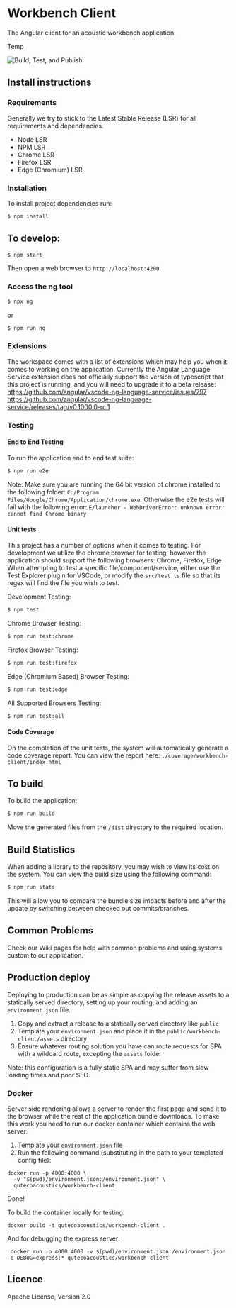 # Workbench Client

The Angular client for an acoustic workbench application.

Temp

![Build, Test, and Publish](https://github.com/QutEcoacoustics/workbench-client/workflows/Build,%20Test,%20and%20Publish/badge.svg)

## Install instructions

### Requirements

Generally we try to stick to the Latest Stable Release (LSR) for all requirements and dependencies.

- Node LSR
- NPM LSR
- Chrome LSR
- Firefox LSR
- Edge (Chromium) LSR

### Installation

To install project dependencies run:

```bash
$ npm install
```

## To develop:

```bash
$ npm start
```

Then open a web browser to `http://localhost:4200`.

### Access the ng tool

```bash
$ npx ng
```

or

```bash
$ npm run ng
```

### Extensions

The workspace comes with a list of extensions which may help you when it comes to working on the application. Currently the Angular Language Service extension does not officially support the version of typescript that this project is running, and you will need to upgrade it to a beta release: https://github.com/angular/vscode-ng-language-service/issues/797 https://github.com/angular/vscode-ng-language-service/releases/tag/v0.1000.0-rc.1

### Testing

#### End to End Testing

To run the application end to end test suite:

```bash
$ npm run e2e
```

Note: Make sure you are running the 64 bit version of chrome installed to the following folder: `C:/Program Files/Google/Chrome/Application/chrome.exe`. Otherwise the e2e tests will fail with the following error: `E/launcher - WebDriverError: unknown error: cannot find Chrome binary`

#### Unit tests

This project has a number of options when it comes to testing. For development we utilize the chrome browser for testing, however the application should support the following browsers: Chrome, Firefox, Edge. When attempting to test a specific file/component/service, either use the Test Explorer plugin for VSCode, or modify the `src/test.ts` file so that its regex will find the file you wish to test.

Development Testing:

```bash
$ npm test
```

Chrome Browser Testing:

```bash
$ npm run test:chrome
```

Firefox Browser Testing:

```bash
$ npm run test:firefox
```

Edge (Chromium Based) Browser Testing:

```bash
$ npm run test:edge
```

All Supported Browsers Testing:

```bash
$ npm run test:all
```

#### Code Coverage

On the completion of the unit tests, the system will automatically generate a code coverage report. You can view the report here: `./coverage/workbench-client/index.html`

## To build

To build the application:

```bash
$ npm run build
```

Move the generated files from the `/dist` directory to the required location.

## Build Statistics

When adding a library to the repository, you may wish to view its cost on the system. You can view the build size using the following command:

```bash
$ npm run stats
```

This will allow you to compare the bundle size impacts before and after the update by switching between checked out commits/branches.

## Common Problems

Check our Wiki pages for help with common problems and using systems custom to our application.

## Production deploy

Deploying to production can be as simple as copying the release assets to a
statically served directory, setting up your routing, and adding an `environment.json` file.

1. Copy and extract a release to a statically served directory like `public`
2. Template your `environment.json` and place it in the `public/workbench-client/assets` directory
3. Ensure whatever routing solution you have can route requests for SPA with a wildcard route, excepting the `assets` folder

Note: this configuration is a fully static SPA and may suffer from slow loading
times and poor SEO.

### Docker

Server side rendering allows a server to render the first page and send it to
the browser while the rest of the application bundle downloads. To make this work
you need to run our docker container which contains the web server.

1. Template your `environment.json` file
2. Run the following command (substituting in the path to your templated config file):

```
docker run -p 4000:4000 \
  -v "$(pwd)/environment.json:/environment.json" \
  qutecoacoustics/workbench-client
```

Done!

To build the container locally for testing:

```
docker build -t qutecoacoustics/workbench-client .
```

And for debugging the express server:

```
 docker run -p 4000:4000 -v $(pwd)/environment.json:/environment.json -e DEBUG=express:* qutecoacoustics/workbench-client
```

## Licence

Apache License, Version 2.0
